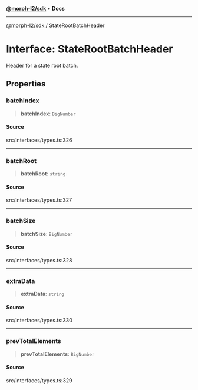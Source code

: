[**@morph-l2/sdk**](../README.md) • **Docs**

***

[@morph-l2/sdk](../globals.md) / StateRootBatchHeader

# Interface: StateRootBatchHeader

Header for a state root batch.

## Properties

### batchIndex

> **batchIndex**: `BigNumber`

#### Source

src/interfaces/types.ts:326

***

### batchRoot

> **batchRoot**: `string`

#### Source

src/interfaces/types.ts:327

***

### batchSize

> **batchSize**: `BigNumber`

#### Source

src/interfaces/types.ts:328

***

### extraData

> **extraData**: `string`

#### Source

src/interfaces/types.ts:330

***

### prevTotalElements

> **prevTotalElements**: `BigNumber`

#### Source

src/interfaces/types.ts:329

